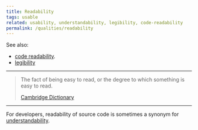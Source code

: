 ```yaml
---
title: Readability
tags: usable
related: usability, understandability, legibility, code-readability
permalink: /qualities/readability
---
```


See also:

* [code readability](/qualities/code-readability).
* [legibility](/qualities/legibility)

<hr>

>The fact of being easy to read, or the degree to which something is easy to read.
>
>[Cambridge Dictionary](https://dictionary.cambridge.org/dictionary/english/legibility)

<hr>

For developers, readability of source code is sometimes a synonym for [understandability](/qualities/understandability).
